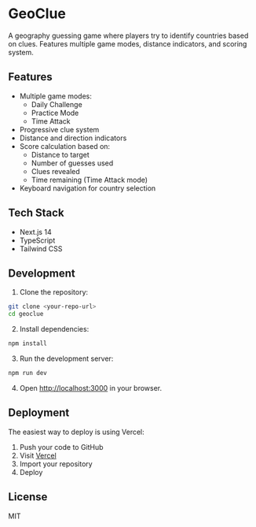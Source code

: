 # GeoClue

A geography guessing game where players try to identify countries based on clues. Features multiple game modes, distance indicators, and scoring system.

## Features

- Multiple game modes:
  - Daily Challenge
  - Practice Mode
  - Time Attack
- Progressive clue system
- Distance and direction indicators
- Score calculation based on:
  - Distance to target
  - Number of guesses used
  - Clues revealed
  - Time remaining (Time Attack mode)
- Keyboard navigation for country selection

## Tech Stack

- Next.js 14
- TypeScript
- Tailwind CSS

## Development

1. Clone the repository:
```bash
git clone <your-repo-url>
cd geoclue
```

2. Install dependencies:
```bash
npm install
```

3. Run the development server:
```bash
npm run dev
```

4. Open [http://localhost:3000](http://localhost:3000) in your browser.

## Deployment

The easiest way to deploy is using Vercel:

1. Push your code to GitHub
2. Visit [Vercel](https://vercel.com)
3. Import your repository
4. Deploy

## License

MIT 